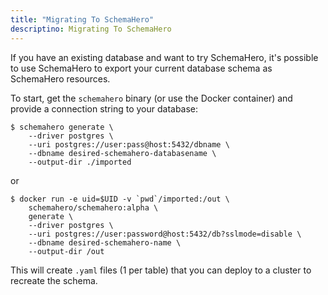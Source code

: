 ```yaml
---
title: "Migrating To SchemaHero"
descriptino: Migrating To SchemaHero
---
```


If you have an existing database and want to try SchemaHero, it's possible to use SchemaHero to export your current database schema as SchemaHero resources.

To start, get the `schemahero` binary (or use the Docker container) and provide a connection string to your database:

```shell
$ schemahero generate \
    --driver postgres \
    --uri postgres://user:pass@host:5432/dbname \
    --dbname desired-schemahero-databasename \
    --output-dir ./imported
```

or

```shell
$ docker run -e uid=$UID -v `pwd`/imported:/out \
    schemahero/schemahero:alpha \
    generate \
    --driver postgres \
    --uri postgres://user:password@host:5432/db?sslmode=disable \
    --dbname desired-schemahero-name \
    --output-dir /out
```

This will create `.yaml` files (1 per table) that you can deploy to a cluster to recreate the schema.

